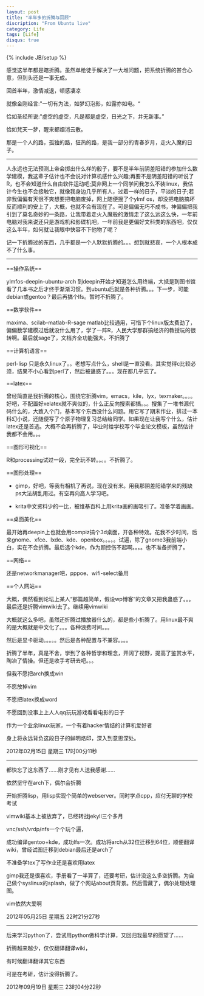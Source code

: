 ```yaml
---
layout: post
title: "半年多的折腾与回顾"
discription: "From Ubuntu live"
category: Life
tags: [Life]
disqus: true
---
```

{% include JB/setup %}

感觉这半年都是瞎折腾。虽然单枪徒手解决了一大堆问题，把系统折腾的甚合心意，但到头还是一事无成。

回首半年，激情减退，顿感凄凉

就像金刚经言:"一切有为法，如梦幻泡影，如露亦如电。“

恰如圣经所说:"虚空的虚空，凡是都是虚空，日光之下，并无新事。”

恰如梵天一梦，醒来都烟消云散。

那是一个人的路，孤独的路，狂热的路，是我一部分的青春岁月，走火入魔的日子。

---

人永远也无法预测上帝会掷出什么样的骰子，要不是半年前阴差阳错的参加什么数学建模，我这辈子估计也不会说对计算机感什么兴趣;再要不是阴差阳错的听说了R，也不会知道什么自由软件运动吧;莫非网上一个同学问我怎么不装linux，我估计今生也不会接触它，就像我身边几乎所有人，过着一样的日子，平淡的日子;若非我偏偏有天很不爽想要把电脑废掉，网上随便搜了个ylmf os，却没把电脑搞坏反而顺利的安上了，大概，也就不会有现在了。可是偏偏无巧不成书，神偏偏把我引到了莫名奇妙的一条路，让我带着走火入魔般的激情走了这么远这么快，一年前电脑对我来说还只是游戏机和影碟机吧，一年前我是更偏好文科类的东西吧，仅仅这么半年，如何就让我眼中快容不下他物了呢？

记一下折腾过的东西，几乎都是一个人默默折腾的。。。想到就悲哀，一个人根本成不了什么事。

---

==操作系统==

ylmfos-deepin-ubuntu-arch
到deepin开始才知道怎么用终端，大抵是到图书馆看了几本书之后才终于渐渐习惯。到ubuntu后就是各种折腾。。。下一步，可能debian或gentoo？最后再搞个lfs。暂时不折腾了。

==数学软件==

maxima、scilab-matlab-R-sage
matlab比较通用，可惜下个linux版太费劲了，偏偏数学建模过后就没什么用了，学了一阵R，人民大学那群搞经济的教授玩的很转啊。最后就sage了，文档齐全功能强大。不折腾了

==计算机语言==

perl-lisp
只是永久linux了。。老想写点什么，shell是一直没看。其实觉得c比较必须，结果不小心看到perl了，然后被蛊惑了。。。现在都几乎忘了。

==latex==

曾经简直是我折腾的核心，围绕它折腾vim，emacs，kile，lyx，texmaker。。。。
好吧，不配置好xelatex就不爽似的，什么正反向搜索都搞。。。搜集了一堆书源代码什么的，大致入个门，基本写个东西没什么问题。用它写了期末作业，排过一本科幻小说，还随便写了个原子物理复习总结给同学。如果现在让我写个什么，估计latex还是首选。大概不会再折腾了，毕业时给学校写个毕业论文模板，虽然估计我都不会用。。。

==图形可视化==

R和processing试过一段，完全玩不转。。。。不折腾了。

==图形处理==

- gimp，好吧，等我有相机了再说，现在没有米。用我那阴差阳错学来的残缺ps大法胡乱用过。有空再向高人学习吧。

- krita中文资料少的一比，被维基百科上用krita画的画吸引了。准备学着画画。

==桌面美化==

最开始再deepin上也就会用compiz搞个3d桌面，开各种特效。花我不少时间，后来gnome、xfce、lxde、kde、openbox。。。。。试遍，除了gnome3我前端小白，实在不会折腾。最后选个kde，作为颜控伤不起啊。。。。也不准备折腾了。

==网络==

还是networkmanager吧，pppoe、wifi-select备用

==个人网站==

大概，偶然看到论坛上某人“那篇超简单，假设wp博客”的文章又把我蛊惑了。。。最后还是折腾vimwiki去了。继续用vimwiki


大概就这么多吧，虽然还折腾过播放器什么的，都是些小折腾了。用linux最不爽的是大概就是中文化了。。。各种浪费时间。。。

然后是显卡驱动。。。。。然后是各种配置与不兼容。。。。


折腾了半年，真是不舍，学到了各种哲学和理念，开阔了视野，提高了鉴赏水平，陶冶了情操。但还是收手考研去吧。。。

但我不愿把arch换成win

不愿放掉vim

不愿把latex换成word

不愿回到没事上上人人qq玩玩游戏看看电影的日子

作为一个业余linux玩家，一个有着hacker情结的计算机爱好者

身上将永远背负这段日子的鲜明烙印，深入到意思深处。

2012年02月15日 星期三 17时00分11秒

-----------------------------------

都快忘了这东西了……刚才见有人送我感谢……

依然坚守在arch下，偶尔会折腾

开始折腾lisp，用lisp实现个简单的webserver。同时学点cpp，应付无聊的学校考试

vimwiki基本上被放弃了，已经转战jekyll三个多月

vnc/ssh/vrdp/nfs一个个玩个遍，

成功编译gentoo+kde，成功lfs一次。成功将arch从32位迁移到64位，顺便翻译wiki，曾经试图迁移到debian最后还是arch了

不准备学tex了写作业还是喜欢用latex

gimp我还是很喜欢，手册看了一半算了，还要考研，估计没这么多空折腾。为自己做个syslinux的splash，做了个网站about页背景。然后雪藏了，偶尔处理处理图。

vim依然大爱啊

2012年05月25日 星期五 22时21分27秒


-----------------------------------

后来学习python了，尝试用python做科学计算，又回归我最早的愿望了……

折腾越来越少，仅仅翻译翻译wiki，

有时候翻译翻译其它东西

可是在考研，估计没得折腾了。

2012年09月19日 星期三 23时04分22秒
